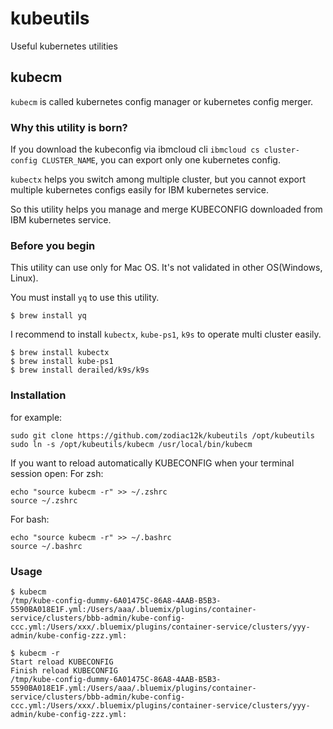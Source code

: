 # kubeutils
Useful kubernetes utilities

## kubecm

`kubecm` is called kubernetes config manager or kubernetes config merger.

### Why this utility is born?

If you download the kubeconfig via ibmcloud cli `ibmcloud cs cluster-config CLUSTER_NAME`, you can export only one kubernetes config.

`kubectx` helps you switch among multiple cluster, but you cannot export multiple kubernetes configs easily for IBM kubernetes service.

So this utility helps you manage and merge KUBECONFIG downloaded from IBM kubernetes service.

### Before you begin

This utility can use only for Mac OS. It's not validated in other OS(Windows, Linux).

You must install `yq` to use this utility.
```
$ brew install yq
```

I recommend to install `kubectx`, `kube-ps1`, `k9s` to operate multi cluster easily.
```
$ brew install kubectx
$ brew install kube-ps1
$ brew install derailed/k9s/k9s
```

### Installation

for example:
```
sudo git clone https://github.com/zodiac12k/kubeutils /opt/kubeutils
sudo ln -s /opt/kubeutils/kubecm /usr/local/bin/kubecm
```

If you want to reload automatically KUBECONFIG when your terminal session open:
For zsh:
```
echo "source kubecm -r" >> ~/.zshrc
source ~/.zshrc
```
For bash:
```
echo "source kubecm -r" >> ~/.bashrc
source ~/.bashrc
```

### Usage
```
$ kubecm
/tmp/kube-config-dummy-6A01475C-86A8-4AAB-B5B3-5590BA018E1F.yml:/Users/aaa/.bluemix/plugins/container-service/clusters/bbb-admin/kube-config-ccc.yml:/Users/xxx/.bluemix/plugins/container-service/clusters/yyy-admin/kube-config-zzz.yml:

$ kubecm -r
Start reload KUBECONFIG
Finish reload KUBECONFIG
/tmp/kube-config-dummy-6A01475C-86A8-4AAB-B5B3-5590BA018E1F.yml:/Users/aaa/.bluemix/plugins/container-service/clusters/bbb-admin/kube-config-ccc.yml:/Users/xxx/.bluemix/plugins/container-service/clusters/yyy-admin/kube-config-zzz.yml:
```
